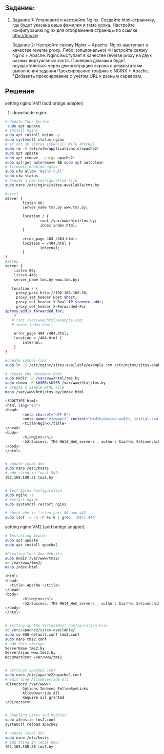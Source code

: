 ## Задание:
1.  Задание 1:
    Установите и настройте Nginx. Создайте html-страничку, где будет указана
    ваша фамилия и тема урока. Настройте конфигурацию nginx для отображения
    страницы по ссылке http://tms.by

    Задание 2:
    Настройте связку Nginx + Apache. Nginx выступает в качестве reverse proxy. Либо:
    (опционально)
    *Настройте связку Nginx + Apache. Nginx выступает в качестве reverse proxy на двух разных виртуальных хоста.
    Проверка домашки будет осущаствляться через демонстрацию экрана с результатами выполнения задания
    Проксирование трафика с NGINX + Apache. 
    *Добавить проксирование с учётом URL к разным серверам.

## Решение
setting nginx VM1 (add bridge adapter)
1.    downloade nginx
```bash
# Update Your System
 sudo apt update
# Install Nginx
sudo apt install nginx -y
sudo systemctl status nginx
# if not ok status (CONFLICT WITH APACHE)
sudo rm -R /etc/ufw/applications.d/apache2*
sudo apt update
sudo apt remove --purge apache2*
sudo apt-get autoremove && sudo apt autoclean
# firewall enabled nginx
sudo ufw allow 'Nginx Full'
sudo ufw status
# Create a new configuration file
sudo nano /etc/nginx/sites-available/tms.by  

#site1
server {
        listen 80;
        server_name tms.by www.tms.by;

        location / {
                root /var/www/html/tms.by;
                index index.html;
        }

        error_page 404 /404.html;
        location = /404.html {
                internal;
        }
}
#site2
server {
    listen 80;
    listen 443;
    server_name tms.by www.tms.by;

   location / {
     proxy_pass http://192.168.100.36;
     proxy_set_header Host $host;
     proxy_set_header X-Real-IP $remote_addr;
     proxy_set_header X-Forwarded-For
$proxy_add_x_forwarded_for;
    }
   # root /var/www/html/example.com;
   # index index.html;   

    error_page 404 /404.html;
    location = /404.html {
        internal;
    }
}

#create symbol link
sudo ln -s /etc/nginx/sites-available/example.com /etc/nginx/sites-enabled/

# Create the Document Root
sudo mkdir -p /var/www/html/tms.by
sudo chown -R $USER:$USER /var/www/html/tms.by
# Create a Sample HTML File
nano /var/www/html/tms.by/index.html

<!DOCTYPE html>
<html lang="en">
<head>
        <meta charset="UTF-8">
        <meta name="viewport" content="width=device-width, initial-scale=1.0">
        <title>Nginx</title>
</head>
<body>
        <h1>Nginx</h1>
        <h2>Success. TMS HW14_Web_servers , author: Siarhei Selivonchik</h1>
</body>
</html>


# update local dns
sudo nano /etc/hosts
# add sting in local DNS:
192.168.100.31 tms2.by


# Test Nginx Configuration
sudo nginx -t
# Restart nginx
sudo systemctl restart nginx

# check who is listen port 80 and 443
sudo lsof -i -n -P +c 0 | grep ':80\|:443'


```
setting nginx VM2 (add bridge adapter)
```bash
# Installing Apache
sudo apt update
sudo apt install apache2

#Creating Your Own Website
sudo mkdir /var/www/tms2/
cd /var/www/tms2/
nano index.html

<html>
<head>
  <title> Apache </title>
</head>
<body>
        <h1>Nginx</h1>
        <h2>Success. TMS HW14_Web_servers , author: Siarhei Selivonchik</h1>
</body>
</html>


# Setting up the VirtualHost Configuration File
cd /etc/apache2/sites-available/
sudo cp 000-default.conf tms2.conf
sudo nano tms2.conf 
# add this strings
ServerName tms2.by
ServerAlias www.tms2.by
DocumentRoot /var/www/tms2


# settings apache2.conf
sudo nano /etc/apache2/apache2.conf
# edit line AllowOverride All 
<Directory /var/www/>
        Options Indexes FollowSymLinks
        AllowOverride All 
        Require all granted
</Directory>


# Enabling Sites and Modules
sudo a2ensite tms2.conf
systemctl reload apache2

# update local dns
sudo nano /etc/hosts
# add sting in local DNS:
192.168.100.36 tms2.by
```

